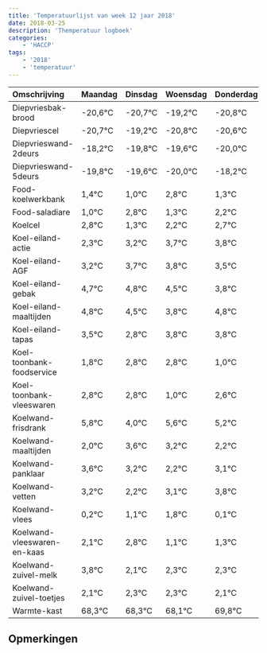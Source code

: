 ```yaml
---
title: 'Temperatuurlijst van week 12 jaar 2018'
date: 2018-03-25
description: 'Themperatuur logboek'
categories:
    - 'HACCP'
tags:
    - '2018'
    - 'temperatuur'
---
```

|Omschrijving|Maandag|Dinsdag|Woensdag|Donderdag|Vrijdag|Zaterdag|Zondag|
|:---|:---|:---|:---|:---|:---|:---|:---|
|Diepvriesbak-brood|-20,6°C|-20,7°C|-19,2°C|-20,8°C|-20,6°C|-21,0°C|-19,2°C|
|Diepvriescel|-20,7°C|-19,2°C|-20,8°C|-20,6°C|-21,0°C|-19,2°C|-20,7°C|
|Diepvrieswand-2deurs|-18,2°C|-19,8°C|-19,6°C|-20,0°C|-18,2°C|-19,7°C|-18,8°C|
|Diepvrieswand-5deurs|-19,8°C|-19,6°C|-20,0°C|-18,2°C|-19,7°C|-18,8°C|-18,3°C|
|Food-koelwerkbank|1,4°C|1,0°C|2,8°C|1,3°C|2,2°C|2,7°C|2,8°C|
|Food-saladiare|1,0°C|2,8°C|1,3°C|2,2°C|2,7°C|2,8°C|2,5°C|
|Koelcel|2,8°C|1,3°C|2,2°C|2,7°C|2,8°C|2,5°C|1,8°C|
|Koel-eiland-actie|2,3°C|3,2°C|3,7°C|3,8°C|3,5°C|2,8°C|3,8°C|
|Koel-eiland-AGF|3,2°C|3,7°C|3,8°C|3,5°C|2,8°C|3,8°C|3,8°C|
|Koel-eiland-gebak|4,7°C|4,8°C|4,5°C|3,8°C|4,8°C|4,8°C|3,0°C|
|Koel-eiland-maaltijden|4,8°C|4,5°C|3,8°C|4,8°C|4,8°C|3,0°C|4,6°C|
|Koel-eiland-tapas|3,5°C|2,8°C|3,8°C|3,8°C|2,0°C|3,6°C|3,2°C|
|Koel-toonbank-foodservice|1,8°C|2,8°C|2,8°C|1,0°C|2,6°C|2,2°C|1,2°C|
|Koel-toonbank-vleeswaren|2,8°C|2,8°C|1,0°C|2,6°C|2,2°C|1,2°C|2,1°C|
|Koelwand-frisdrank|5,8°C|4,0°C|5,6°C|5,2°C|4,2°C|5,1°C|5,8°C|
|Koelwand-maaltijden|2,0°C|3,6°C|3,2°C|2,2°C|3,1°C|3,8°C|2,1°C|
|Koelwand-panklaar|3,6°C|3,2°C|2,2°C|3,1°C|3,8°C|2,1°C|2,3°C|
|Koelwand-vetten|3,2°C|2,2°C|3,1°C|3,8°C|2,1°C|2,3°C|2,3°C|
|Koelwand-vlees|0,2°C|1,1°C|1,8°C|0,1°C|0,3°C|0,3°C|0,1°C|
|Koelwand-vleeswaren-en-kaas|2,1°C|2,8°C|1,1°C|1,3°C|1,3°C|1,1°C|2,8°C|
|Koelwand-zuivel-melk|3,8°C|2,1°C|2,3°C|2,3°C|2,1°C|3,8°C|3,8°C|
|Koelwand-zuivel-toetjes|2,1°C|2,3°C|2,3°C|2,1°C|3,8°C|3,8°C|3,1°C|
|Warmte-kast|68,3°C|68,3°C|68,1°C|69,8°C|69,8°C|69,1°C|68,2°C|

## Opmerkingen


